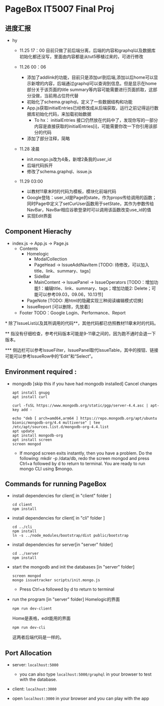 # PageBox IT5007 Final Proj

## 进度汇报

- hy
    - 11.25 17：00 目前只做了前后端分离，后端的内容和graphql以及数据库初始化都还没写，里面由内容都是从tut5移植过来的，可进行修改

    - 11.26 00：06 
        - 添加了addlink的功能，目前只是添加url到后端,添加以后home可以显示新增的内容，后端通过graphql可以查询到信息。但是显示在home部分关于该页面的title summary等内容可能需要进行页面抓取，这部分没做，当前用占位符代替
        - 初始化了schema.graphql。定义了一些数据结构和功能
        - App.js获取initialEntries已经修改成从后端获取，运行之前记得运行数据库初始化代码，来加载初始数据
            - To hx： initialEntries 接口仍然放在代码中了，发现你写的一部分内容是直接获取的initialEntries[i]，可能需要你改一下你引用该部分的代码
        - 添加了部分注释，简略
    
    - 11.28 凌晨
        - init.mongo.js改为4条，新增2条我的user_id
        - 后端代码拆开
        - 修改了schema.graphql、issue.js

    - 11.29 03:00
        - 以教材11章末时的代码为模板，模块化前端代码
        - Google登陆：user_id是Page的state，作为props传给调用的函数；同时Page中定义了setCurUser函数用于setState，其作为参数传给NavBar，NavBar相应谷歌登录时可以调用该函数改变use_id的值
        - 实现Edit界面

## Component Hierachy
- index.js -> App.js -> Page.js
    - Contents
        - Homelogic
            - ModalCollection
            - PageHead -> IssueAddNavItem [TODO: 待修改，可以加入title、link、summary、tags]
            - SideBar
            - MainContent -> IssuePanel -> IssueOperators [TODO：增加功能1：编辑title、link、summary、tags；增加功能2: Delete；可能可以参考09.03，09.06，10.13节]
        - PageNote [TODO: 用html的隐藏实现三种阅读编辑模式切换]
        - IssueReport [可以删除，先放着]
    - Footer
TODO：Google Login、Performance、Report

\* 除了IssueList以及其所调用的代码\*\*，其他代码都已仿照教材11章末时的代码。

\*\* 指没有仔细检查，参考代码版本可能是9-11章之间的，因为跑不通时会退一下版本。

\*\*\* 侧边栏可以参考IssueFilter，IssuePanel取代IssueTable，其中的按钮、链接可能可以参考IssueRow中的“Edit”和“Select”。

## Environment required :
- mongodb [skip this if you have had mongodb installed]
Cancel changes
    ```
    apt install gnupg
    apt install curl

    curl -fsSL https://www.mongodb.org/static/pgp/server-4.4.asc | apt-key add -

    echo "deb [ arch=amd64,arm64 ] https://repo.mongodb.org/apt/ubuntu bionic/mongodb-org/4.4 multiverse" | tee /etc/apt/sources.list.d/mongodb-org-4.4.list 
    apt update
    apt install mongodb-org
    apt install screen
    screen mongod
    ```

    - If mongod screen exits instantly, then you have a problem. Do the following: mkdir -p /data/db, redo the screen mongod and press Ctrl+a followed by d to return to terminal. You are ready to run mongo CLI using $mongo.

## Commands for running  PageBox

- install dependencies for client[ in "client" folder ]

    ```
    cd client 
    npm install
    ```

- install dependencies for client[ in "cli" folder ]

    ```
    cd ../cli 
    npm install
    ln -s ../node_modules/bootstrap/dist public/bootstrap
    ```

- install dependencies for server[in "server" folder]

    ```
    cd ../server
    npm install 
    ```

- start the mongodb and init the databases [in "server" folder]

    ```
    screen mongod
    mongo issuetracker scripts/init.mongo.js
    ```

    - Press Ctrl+a followed by d to return to terminal

- run the program [in "server" folder]
    Homelogic的界面
    ```
    npm run dev-client
    ```
    Home是表格，edit能用的界面
    ```
    npm run dev-cli
    ```
    这两者后端代码是一样的。

## Port Allocation

- server: `localhost:5000`

    - you can also type `localhost:5000/graphql` in your browser to test with the database.

- client: `localhost:3000`

- open `localhost:3000` in your browser and you can play with the app



